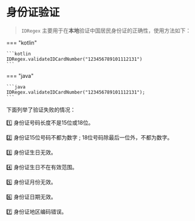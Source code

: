 # 身份证验证

> `IDRegex` 主要用于在**本地**验证中国居民身份证的正确性，使用方法如下：

=== "kotlin"

    ```kotlin
    IDRegex.validateIDCardNumber("123456789101112131")
    ```

=== "java"

    ```java
    IDRegex.validateIDCardNumber("123456789101112131");
    ```

下面列举了验证失败的情况：

1️⃣ 身份证号码长度不是15位或18位。

2️⃣ 身份证15位号码不都为数字 ; 18位号码除最后一位外，不都为数字。

3️⃣ 身份证生日无效。

4️⃣ 身份证生日不在有效范围。

5️⃣ 身份证月份无效。

6️⃣ 身份证日期无效。

7️⃣ 身份证地区编码错误。
